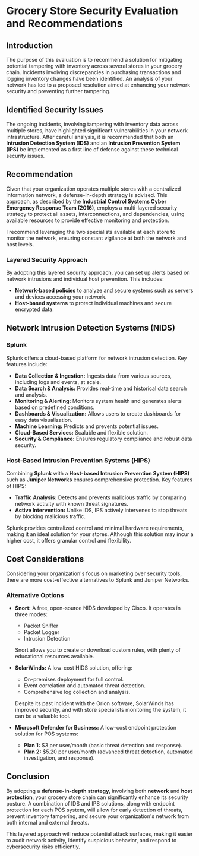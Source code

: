 # Grocery Store Security Evaluation and Recommendations

## Introduction

The purpose of this evaluation is to recommend a solution for mitigating potential tampering with inventory across several stores in your grocery chain. Incidents involving discrepancies in purchasing transactions and logging inventory changes have been identified. An analysis of your network has led to a proposed resolution aimed at enhancing your network security and preventing further tampering.

## Identified Security Issues

The ongoing incidents, involving tampering with inventory data across multiple stores, have highlighted significant vulnerabilities in your network infrastructure. After careful analysis, it is recommended that both an **Intrusion Detection System (IDS)** and an **Intrusion Prevention System (IPS)** be implemented as a first line of defense against these technical security issues.

## Recommendation

Given that your organization operates multiple stores with a centralized information network, a defense-in-depth strategy is advised. This approach, as described by the **Industrial Control Systems Cyber Emergency Response Team (2016)**, employs a multi-layered security strategy to protect all assets, interconnections, and dependencies, using available resources to provide effective monitoring and protection.

I recommend leveraging the two specialists available at each store to monitor the network, ensuring constant vigilance at both the network and host levels.

### Layered Security Approach

By adopting this layered security approach, you can set up alerts based on network intrusions and individual host prevention. This includes:

- **Network-based policies** to analyze and secure systems such as servers and devices accessing your network.
- **Host-based systems** to protect individual machines and secure encrypted data.

## Network Intrusion Detection Systems (NIDS)

### Splunk

Splunk offers a cloud-based platform for network intrusion detection. Key features include:

- **Data Collection & Ingestion:** Ingests data from various sources, including logs and events, at scale.
- **Data Search & Analysis:** Provides real-time and historical data search and analysis.
- **Monitoring & Alerting:** Monitors system health and generates alerts based on predefined conditions.
- **Dashboards & Visualization:** Allows users to create dashboards for easy data visualization.
- **Machine Learning:** Predicts and prevents potential issues.
- **Cloud-Based Services:** Scalable and flexible solution.
- **Security & Compliance:** Ensures regulatory compliance and robust data security.

### Host-Based Intrusion Prevention Systems (HIPS)

Combining **Splunk** with a **Host-based Intrusion Prevention System (HIPS)** such as **Juniper Networks** ensures comprehensive protection. Key features of HIPS:

- **Traffic Analysis:** Detects and prevents malicious traffic by comparing network activity with known threat signatures.
- **Active Intervention:** Unlike IDS, IPS actively intervenes to stop threats by blocking malicious traffic.

Splunk provides centralized control and minimal hardware requirements, making it an ideal solution for your stores. Although this solution may incur a higher cost, it offers granular control and flexibility.

## Cost Considerations

Considering your organization's focus on marketing over security tools, there are more cost-effective alternatives to Splunk and Juniper Networks.

### Alternative Options

- **Snort:** A free, open-source NIDS developed by Cisco. It operates in three modes:
  - Packet Sniffer
  - Packet Logger
  - Intrusion Detection
  
  Snort allows you to create or download custom rules, with plenty of educational resources available.

- **SolarWinds:** A low-cost HIDS solution, offering:
  - On-premises deployment for full control.
  - Event correlation and automated threat detection.
  - Comprehensive log collection and analysis.
  
  Despite its past incident with the Orion software, SolarWinds has improved security, and with store specialists monitoring the system, it can be a valuable tool.

- **Microsoft Defender for Business:** A low-cost endpoint protection solution for POS systems:
  - **Plan 1:** $3 per user/month (basic threat detection and response).
  - **Plan 2:** $5.20 per user/month (advanced threat detection, automated investigation, and response).

## Conclusion

By adopting a **defense-in-depth strategy**, involving both **network** and **host protection**, your grocery store chain can significantly enhance its security posture. A combination of IDS and IPS solutions, along with endpoint protection for each POS system, will allow for early detection of threats, prevent inventory tampering, and secure your organization's network from both internal and external threats.

This layered approach will reduce potential attack surfaces, making it easier to audit network activity, identify suspicious behavior, and respond to cybersecurity risks efficiently.
